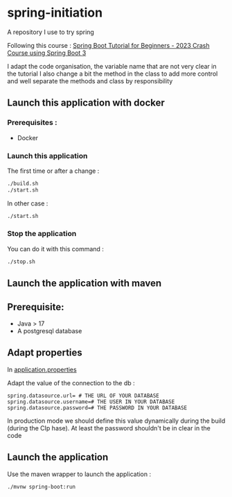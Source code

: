 # spring-initiation
A repository I use to try spring

Following this course : [Spring Boot Tutorial for Beginners - 2023 Crash Course using Spring Boot 3](https://www.youtube.com/watch?v=UgX5lgv4uVM&ab_channel=DanVega)

I adapt the code organisation, the variable name that are not very clear in the tutorial
I also change a bit the method in the class to add more control and well separate the methods and class by responsibility

## Launch this application with docker

### Prerequisites :
* Docker

### Launch this application

The first time or after a change :
```bash
./build.sh
./start.sh
```

In other case :
```bash
./start.sh
```

### Stop the application

You can do it with this command :

```bash
./stop.sh
```

## Launch the application with maven

## Prerequisite:
* Java > 17
* A postgresql database

## Adapt properties
In [application.properties](./src/main/resources/application.properties)

Adapt the value of the connection to the db :
```text
spring.datasource.url= # THE URL OF YOUR DATABASE
spring.datasource.username=# THE USER IN YOUR DATABASE
spring.datasource.password=# THE PASSWORD IN YOUR DATABASE
```

In production mode we should define this value dynamically during the build (during the CIp hase). 
At least the password shouldn't be in clear in the code

## Launch the application

Use the maven wrapper to launch the application :
```bash
./mvnw spring-boot:run
```
